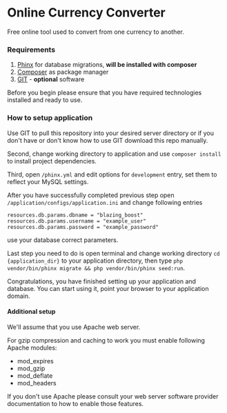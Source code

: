 # Online Currency Converter

Free online tool used to convert from one currency to another.

### Requirements

 1. [Phinx](https://github.com/robmorgan/phinx) for database migrations, **will be installed with composer**
 2. [Composer](https://getcomposer.org/) as package manager
 3. [GIT](https://git-scm.com/) - **optional** software

Before you begin please ensure that you have required technologies installed and ready to use.

### How to setup application

Use GIT to pull this repository into your desired server directory or if you don't have or don't know how to use GIT download this repo manually.

Second, change working directory to application and use `composer install` to install project dependencies.

Third, open `/phinx.yml` and edit options for `development` entry, set them to reflect your MySQL settings.

After you have successfully completed previous step open `/application/configs/application.ini` and change following entries
 ```
 resources.db.params.dbname = "blazing_boost"
 resources.db.params.username = "example_user"
 resources.db.params.password = "example_password"
```
use your database correct parameters.

Last step you need to do is open terminal and change working directory `cd {application_dir}` to your application directory, then type `php vendor/bin/phinx migrate && php vendor/bin/phinx seed:run`.

Congratulations, you have finished setting up your application and database.
You can start using it, point your browser to your application domain.

#### Additional setup

We'll assume that you use Apache web server.

For gzip compression and caching to work you must enable following Apache modules:
 * mod_expires
 * mod_gzip
 * mod_deflate
 * mod_headers

If you don't use Apache please consult your web server software provider documentation to how to enable those features.